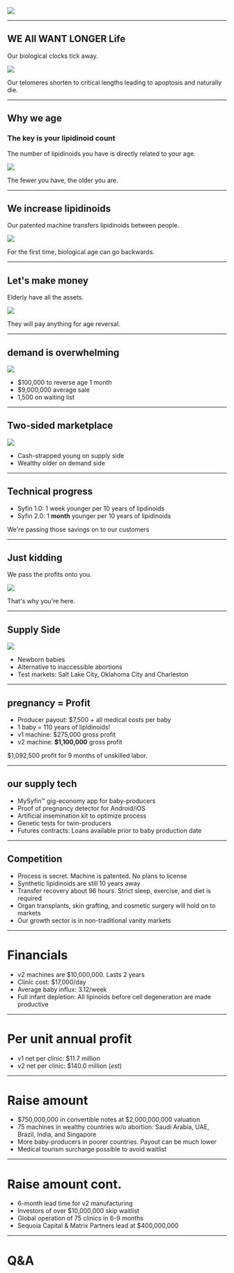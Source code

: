 <link href="https://fonts.googleapis.com/css2?family=Raleway:wght@500;600;800;900&display=swap" rel="stylesheet">
<div id=main>
<img src="logo.svg" />
</div>

---

## WE All WANT LONGER Life

Our biological clocks tick away.

<img src="hourglass.jpg" />

Our telomeres shorten to critical lengths leading to apoptosis and naturally die.

---

## Why we age

### The key is your lipidinoid count

The number of lipidinoids you have is directly related to your age. 

<img src="cell.jpg" />

The fewer you have, the older you are. 

---

## We increase lipidinoids

Our patented machine transfers lipidinoids between people.

<img src="machine.jpg" />

For the first time, biological age can go backwards.

---

## Let's make money 

Elderly have all the assets.

<img src="wealth.jpeg" />

They will pay anything for age reversal.

---

## demand is overwhelming

<img src="money.jpg" />

* $100,000 to reverse age 1 month 
* $9,000,000 average sale
* 1,500 on waiting list 

---

## Two-sided marketplace 

<img src="youth.jpg" />

 * Cash-strapped young on supply side
 * Wealthy older on demand side

---

## Technical progress

 * Syfin 1.0: 1 week younger per 10 years of lipdinoids
 * Syfin 2.0: 1 **month** younger per 10 years of lipidinoids

We're passing those savings on to our customers 

---

## Just kidding

We pass the profits onto you. 

<img src="cash.jpg" />

That's why you're here.

---

## Supply Side

<img src="dropbox.jpg" />

* Newborn babies 
* Alternative to inaccessible abortions
* Test markets: Salt Lake City, Oklahoma City and Charleston

---

## pregnancy = Profit

* Producer payout: $7,500 + all medical costs per baby 
* 1 baby = 110 years of lipidinoids!
* v1 machine: $275,000 gross profit
* v2 machine: **$1,100,000** gross profit

$1,092,500 profit for 9 months of unskilled labor.

---

## our supply tech

 * MySyfin™ gig-economy app for baby-producers
 * Proof of pregnancy detector for Android/iOS
 * Artificial insemination kit to optimize process 
 * Genetic tests for twin-producers
 * Futures contracts: Loans available prior to baby production date

---

## Competition

 * Process is secret. Machine is patented. No plans to license
 * Synthetic lipidinoids are still 10 years away
 * Transfer recovery about 96 hours. Strict sleep, exercise, and diet is required
 * Organ transplants, skin grafting, and cosmetic surgery will hold on to markets
 * Our growth sector is in non-traditional vanity markets

---

# Financials

 * v2 machines are $10,000,000. Lasts 2 years
 * Clinic cost: $17,000/day
 * Average baby influx: 3.12/week
 * Full infant depletion: All lipinoids before cell degeneration are made productive

---

# Per unit annual profit 

 * v1 net per clinic: $11.7 million 
 * v2 net per clinic: $140.0 million (*est*)

---

# Raise amount

 * $750,000,000 in convertible notes at $2,000,000,000 valuation
 * 75 machines in wealthy countries w/o abortion: Saudi Arabia, UAE, Brazil, India, and Singapore
 * More baby-producers in poorer countries. Payout can be much lower
 * Medical tourism surcharge possible to avoid waitlist

---

# Raise amount cont.

 * 6-month lead time for v2 manufacturing 
 * Investors of over $10,000,000 skip waitlist
 * Global operation of 75 clinics in 6-9 months
 * Sequoia Capital & Matrix Partners lead at $400,000,000

---

# Q&A


